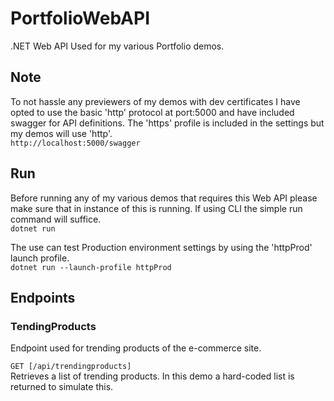# PortfolioWebAPI
.NET Web API Used for my various Portfolio demos.

## Note
To not hassle any previewers of my demos with dev certificates I have opted to use the basic 'http' protocol at port:5000 and have included swagger for API
definitions. The 'https' profile is included in the settings but my demos will use 'http'.  
`http://localhost:5000/swagger`

## Run
Before running any of my various demos that requires this Web API please
make sure that in instance of this is running. If using CLI the simple run
command will suffice.  
`dotnet run`

The use can test Production environment settings by using the 'httpProd' launch profile.  
`dotnet run --launch-profile httpProd`

## Endpoints

### TendingProducts
Endpoint used for trending products of the e-commerce site.

`GET [/api/trendingproducts]`  
Retrieves a list of trending products. In this demo a hard-coded list is returned to simulate this.